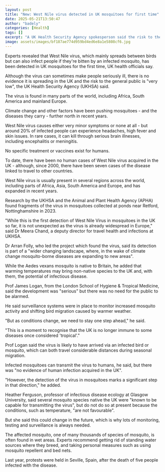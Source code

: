 ```yaml
---
layout: post
title: "New: West Nile virus detected in UK mosquitoes for first time"
date: 2025-05-21T13:50:47
author: "badely"
categories: [Health]
tags: []
excerpt: "A UK Health Security Agency spokesperson said the risk to the general public is 'very low'."
image: assets/images/bf187ae774d959bd4ed6e8a1e5808cf6.jpg
---
```


Experts revealed that West Nile virus, which mainly spreads between birds but can also infect people if they're bitten by an infected mosquito, has been detected in UK mosquitoes for the first time, UK health officials say.

Although the virus can sometimes make people seriously ill, there is no evidence it is spreading in the UK and the risk to the general public is "very low", the UK Health Security Agency (UKHSA) said.

The virus is found in many parts of the world, including Africa, South America and mainland Europe. 

Climate change and other factors have been pushing mosquitoes - and the diseases they carry - further north in recent years.

West Nile virus causes either very minor symptoms or none at all - but around 20% of infected people can experience headaches, high fever and skin issues. In rare cases, it can kill through serious brain illnesses, including encephalitis or meningitis. 

No specific treatment or vaccines exist for humans.

To date, there have been no human cases of West Nile virus acquired in the UK - although, since 2000, there have been seven cases of the disease linked to travel to other countries.

West Nile virus is usually present in several regions across the world, including parts of Africa, Asia, South America and Europe, and has expanded in recent years.

Research by the UKHSA and the Animal and Plant Health Agency (APHA) found fragments of the virus in mosquitoes collected at ponds near Retford, Nottinghamshire in 2023.

"While this is the first detection of West Nile Virus in mosquitoes in the UK so far, it is not unexpected as the virus is already widespread in Europe," said Dr Meera Chand, a deputy director for travel health and infections at UKHSA.

Dr Arran Folly, who led the project which found the virus, said its detection is part of a "wider changing landscape, where, in the wake of climate change mosquito-borne diseases are expanding to new areas".

While the Aedes vexans mosquito is native to Britain, he added that warming temperatures may bring non-native species to the UK and, with them, the potential of infectious disease.

Prof James Logan, from the London School of Hygiene & Tropical Medicine, said the development was "serious" but there was no need for the public to be alarmed.

He said surveillance systems were in place to monitor increased mosquito activity and shifting bird migration caused by warmer weather.

"But as conditions change, we need to stay one step ahead," he said.

"This is a moment to recognise that the UK is no longer immune to some diseases once considered 'tropical'."

Prof Logan said the virus is likely to have arrived via an infected bird or mosquito, which can both travel considerable distances during seasonal migration.

Infected mosquitoes can transmit the virus to humans, he said, but there was "no evidence of human infection acquired in the UK".

"However, the detection of the virus in mosquitoes marks a significant step in that direction," he added.

Heather Ferguson, professor of infectious disease ecology at Glasgow University, said several mosquito species native the UK were "known to be capable for transmitting the virus", but do not do so at present because the conditions, such as temperature, "are not favourable".

But she said this could change in the future, which is why lots of monitoring, testing and surveillance is always needed.

The affected mosquito, one of many thousands of species of mosquito, is often found in wet areas. Experts recommend getting rid of standing water sources where they breed, and taking personal measures such as using mosquito repellent and bed nets.

Last year, protests were held in Seville, Spain, after the death of five people infected with the disease.

